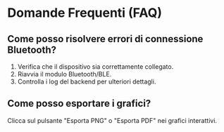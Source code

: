 # Domande Frequenti (FAQ)

## Come posso risolvere errori di connessione Bluetooth?

1. Verifica che il dispositivo sia correttamente collegato.
2. Riavvia il modulo Bluetooth/BLE.
3. Controlla i log del backend per ulteriori dettagli.

## Come posso esportare i grafici?

Clicca sul pulsante "Esporta PNG" o "Esporta PDF" nei grafici interattivi.
